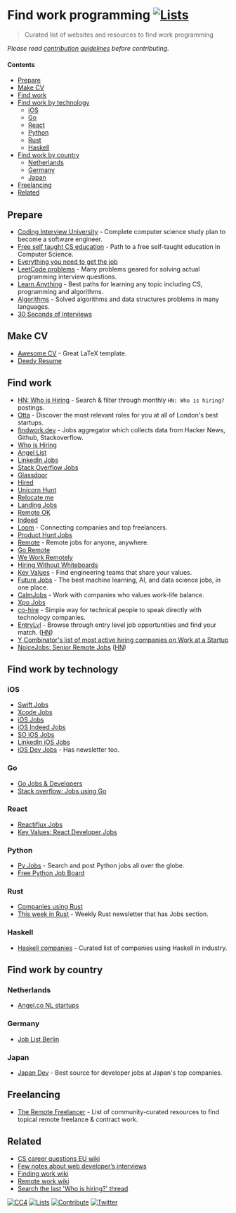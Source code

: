 # Find work programming [![Lists](https://img.shields.io/badge/-more%20lists-0a0a0a.svg?style=flat&colorA=0a0a0a)](https://github.com/learn-anything/curated-lists)

> Curated list of websites and resources to find work programming

_Please read [contribution guidelines](contributing.md) before contributing._

#### Contents

- [Prepare](#prepare)
- [Make CV](#make-cv)
- [Find work](#find-work)
- [Find work by technology](#find-work-by-technology)
  - [iOS](#ios)
  - [Go](#go)
  - [React](#react)
  - [Python](#python)
  - [Rust](#rust)
  - [Haskell](#haskell)
- [Find work by country](#find-work-by-country)
  - [Netherlands](#netherlands)
  - [Germany](#germany)
  - [Japan](#japan)
- [Freelancing](#freelancing)
- [Related](#related)

## Prepare

- [Coding Interview University](https://github.com/jwasham/coding-interview-university) - Complete computer science study plan to become a software engineer.
- [Free self taught CS education](https://github.com/ossu/computer-science) - Path to a free self-taught education in Computer Science.
- [Everything you need to get the job](https://github.com/kdn251/interviews)
- [LeetCode problems](https://leetcode.com) - Many problems geared for solving actual programming interview questions.
- [Learn Anything](https://learn-anything.xyz) - Best paths for learning any topic including CS, programming and algorithms.
- [Algorithms](https://github.com/marcosfede/algorithms) - Solved algorithms and data structures problems in many languages.
- [30 Seconds of Interviews](https://github.com/fejes713/30-seconds-of-interviews)

## Make CV

- [Awesome CV](https://github.com/posquit0/Awesome-CV) - Great LaTeX template.
- [Deedy Resume](https://github.com/deedy/Deedy-Resume)

## Find work

- [HN: Who is Hiring](https://kennytilton.github.io/whoishiring/) - Search & filter through monthly `HN: Who is hiring?` postings.
- [Otta](https://otta.co/) - Discover the most relevant roles for you at all of London's best startups.
- [findwork.dev](https://findwork.dev) - Jobs aggregator which collects data from Hacker News, Github, Stackoverflow.
- [Who is Hiring](https://whoishiring.io)
- [Angel List](https://angel.co/jobs)
- [LinkedIn Jobs](https://www.linkedin.com/jobs/)
- [Stack Overflow Jobs](https://stackoverflow.com/jobs)
- [Glassdoor](https://www.glassdoor.com)
- [Hired](https://hired.com/)
- [Unicorn Hunt](https://unicornhunt.io/)
- [Relocate me](https://relocate.me/)
- [Landing Jobs](https://landing.jobs/)
- [Remote OK](https://remoteok.io)
- [Indeed](https://www.indeed.com)
- [Loom](http://www.loom.co/) - Connecting companies and top freelancers.
- [Product Hunt Jobs](https://www.producthunt.com/jobs)
- [Remote](https://remote.com/) - Remote jobs for anyone, anywhere.
- [Go Remote](https://goremote.io/)
- [We Work Remotely](https://weworkremotely.com/)
- [Hiring Without Whiteboards](https://github.com/poteto/hiring-without-whiteboards)
- [Key Values](https://www.keyvalues.com/) - Find engineering teams that share your values.
- [Future Jobs](https://www.futurejobs.io/) - The best machine learning, AI, and data science jobs, in one place.
- [CalmJobs](http://calmjobs.io/) - Work with companies who values work-life balance.
- [Xpo Jobs](https://jobs.xpo.network/)
- [co-hire](https://www.co-hire.com/) - Simple way for technical people to speak directly with technology companies.
- [EntryLvl](https://entrylevel.io/) - Browse through entry level job opportunities and find your match. ([HN](https://news.ycombinator.com/item?id=22691295))
- [Y Combinator's list of most active hiring companies on Work at a Startup](https://www.workatastartup.com/job_list?utm_source=hn_jobs)
- [NoiceJobs: Senior Remote Jobs](https://t.me/NoiceJobs) ([HN](https://news.ycombinator.com/item?id=23500588))

## Find work by technology

### iOS

- [Swift Jobs](https://www.natashatherobot.com/swift-jobs/)
- [Xcode Jobs](https://twitter.com/xcodejobs)
- [iOS Jobs](https://iosjobs.io/)
- [iOS Indeed Jobs](https://www.indeed.com/q-iOS-developer-jobs.html)
- [SO iOS Jobs](https://stackoverflow.com/jobs?q=ios)
- [LinkedIn iOS Jobs](https://www.linkedin.com/jobs/ios-developer-jobs/)
- [iOS Dev Jobs](https://iosdevjobs.com/) - Has newsletter too.

### Go

- [Go Jobs & Developers](https://www.golangprojects.com)
- [Stack overflow: Jobs using Go](https://stackoverflow.com/jobs/developer-jobs-using-go?med=site-ui&ref=tag-page_go)

### React

- [Reactiflux Jobs](http://jobs.reactiflux.com/)
- [Key Values: React Developer Jobs](https://www.keyvalues.com/react-developer-jobs)

### Python

- [Py Jobs](http://www.pyjobs.xyz/) - Search and post Python jobs all over the globe.
- [Free Python Job Board](http://pythonjobs.github.io/)

### Rust

- [Companies using Rust](https://www.rust-lang.org/en-US/friends.html)
- [This week in Rust](https://this-week-in-rust.org/) - Weekly Rust newsletter that has Jobs section.

### Haskell

- [Haskell companies](https://github.com/erkmos/haskell-companies) - Curated list of companies using Haskell in industry.

## Find work by country

### Netherlands

- [Angel.co NL startups](https://angel.co/netherlands)

### Germany

- [Job List Berlin](https://joblistberlin.com/companies)

### Japan

- [Japan Dev](https://japan-dev.com/) - Best source for developer jobs at Japan's top companies.

## Freelancing

- [The Remote Freelancer](https://github.com/engineerapart/TheRemoteFreelancer) - List of community-curated resources to find topical remote freelance & contract work.

## Related

- [CS career questions EU wiki](https://www.reddit.com/r/cscareerquestionsEU/wiki/index)
- [Few notes about web developer’s interviews](http://blog.sapegin.me/all/coding-interview)
- [Finding work wiki](https://wiki.nikitavoloboev.xyz/work/finding-work)
- [Remote work wiki](https://wiki.nikitavoloboev.xyz/work/remote-work)
- [Search the last 'Who is hiring?' thread](https://hnjobs.emilburzo.com/)

[![CC4](https://img.shields.io/badge/license-CC4-0a0a0a.svg?style=flat&colorA=0a0a0a)](https://creativecommons.org/licenses/by/4.0/)
[![Lists](https://img.shields.io/badge/-more%20lists-0a0a0a.svg?style=flat&colorA=0a0a0a)](https://github.com/learn-anything/curated-lists)
[![Contribute](https://img.shields.io/badge/-contribute-0a0a0a.svg?style=flat&colorA=0a0a0a)](contributing.md)
[![Twitter](http://bit.ly/nikitatweet)](https://twitter.com/nikitavoloboev)

